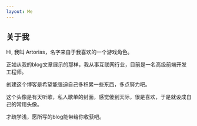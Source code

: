 ```yaml
---
layout: Me
---
```

## 关于我

Hi, 我叫 Artorias，名字来自于我喜欢的一个游戏角色。

正如从我的blog文章展示的那样，我从事互联网行业，目前是一名高级前端开发工程师。

创建这个博客是希望能强迫自己多积累一些东西，多点努力吧。

这个头像是有天听歌，私人歌单的封面，感觉傻到天际，很是喜欢，于是就设成自己的常用头像。

才疏学浅，愿所写的blog能带给你收获吧。